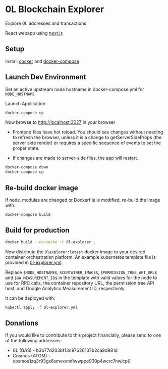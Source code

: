 # 0L Blockchain Explorer

Explore 0L addresses and transactions

React webapp using [next.js](https://nextjs.org/)

## Setup

Install [docker](https://docs.docker.com/get-docker/) and [docker-compose](https://docs.docker.com/compose/install/)

## Launch Dev Environment

Set an active upstream node hostname in docker-compose.yml for `NODE_HOSTNAME`

Launch Application

```bash
docker-compose up
```

Now browse to [http://localhost:3027](http://localhost:3027) in your browser

- Frontend files have hot reload. You should see changes without needing to refresh the browser, unless it is a change to getServerSideProps (the server side render) or requires a specific sequence of events to set the proper state.

- If changes are made to server-side files, the app will restart.

```bash
docker-compose down
docker-compose up
```

## Re-build docker image

If node_modules are changed or Dockerfile is modified, re-build the image with:
```bash
docker-compose build
```

## Build for production

```bash
docker build --no-cache -t 0l-explorer .
```

Now distribute the `0lexplorer:latest` docker image to your desired container orchestration platform.
An example kubernetes template file is provided in [0l-explorer.yml](0l-explorer.yml).

Replace `$NODE_HOSTNAME$`, `$CONTAINER_IMAGE$`, `$PERMISSION_TREE_API_URL$` and `$GA_MEASUREMENT_ID$` in the template with valid values for the node to use for RPC calls, the container repository URL, the permission tree API host, and Google Analytics Measurement ID, respectively.

It can be deployed with:

```bash
kubectl apply -f 0l-explorer.yml
```

## Donations

If you would like to contribute to this project financially, please send to one of the following addresses:

- 0L (GAS) - b3b77d203bf13c97626137b2ca9d981d
- Cosmos (ATOM) - cosmos1zq3r93gs6smvxvmflwwppe930p4wcrc7nwlcp0